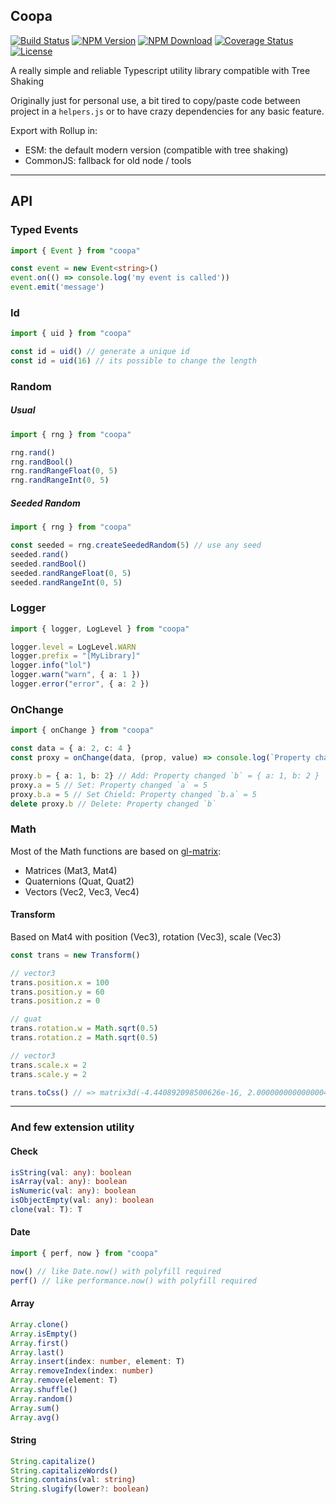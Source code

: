 ## Coopa

[![Build Status](https://github.com/kefniark/Coopa/workflows/Build%20CI/badge.svg)](https://github.com/kefniark/Coopa/actions)
[![NPM Version](https://img.shields.io/npm/v/coopa.svg)](https://npmjs.org/package/coopa)
[![NPM Download](https://img.shields.io/npm/dm/coopa.svg)](https://npmjs.org/package/coopa)
[![Coverage Status](https://coveralls.io/repos/github/kefniark/Coopa/badge.svg?branch=master)](https://coveralls.io/github/kefniark/Coopa?branch=master)
[![License](https://img.shields.io/npm/l/coopa.svg)](https://npmjs.org/package/coopa)

A really simple and reliable Typescript utility library compatible with Tree Shaking

Originally just for personal use, a bit tired to copy/paste code between project in a `helpers.js` or to have crazy dependencies for any basic feature.

Export with Rollup in:
* ESM: the default modern version (compatible with tree shaking)
* CommonJS: fallback for old node / tools

___

## API

### Typed Events
```ts
import { Event } from "coopa"

const event = new Event<string>()
event.on(() => console.log('my event is called'))
event.emit('message')
```
### Id
```ts
import { uid } from "coopa"

const id = uid() // generate a unique id
const id = uid(16) // its possible to change the length
```
### Random

##### Usual
```ts
import { rng } from "coopa"

rng.rand()
rng.randBool()
rng.randRangeFloat(0, 5)
rng.randRangeInt(0, 5)
```

##### Seeded Random
```ts
import { rng } from "coopa"

const seeded = rng.createSeededRandom(5) // use any seed
seeded.rand()
seeded.randBool()
seeded.randRangeFloat(0, 5)
seeded.randRangeInt(0, 5)
```

### Logger
```ts
import { logger, LogLevel } from "coopa"

logger.level = LogLevel.WARN
logger.prefix = "[MyLibrary]"
logger.info("lol")
logger.warn("warn", { a: 1 })
logger.error("error", { a: 2 })
```

### OnChange
```ts
import { onChange } from "coopa"

const data = { a: 2, c: 4 }
const proxy = onChange(data, (prop, value) => console.log(`Property changed ${prop} = ${value}`))

proxy.b = { a: 1, b: 2} // Add: Property changed `b` = { a: 1, b: 2 }
proxy.a = 5 // Set: Property changed `a` = 5
proxy.b.a = 5 // Set Chield: Property changed `b.a` = 5
delete proxy.b // Delete: Property changed `b`
```

### Math

Most of the Math functions are based on [gl-matrix](https://github.com/toji/gl-matrix/):
* Matrices (Mat3, Mat4)
* Quaternions (Quat, Quat2)
* Vectors (Vec2, Vec3, Vec4)

#### Transform
Based on Mat4 with position (Vec3), rotation (Vec3), scale (Vec3)
```ts
const trans = new Transform()

// vector3
trans.position.x = 100
trans.position.y = 60
trans.position.z = 0

// quat
trans.rotation.w = Math.sqrt(0.5)
trans.rotation.z = Math.sqrt(0.5)

// vector3
trans.scale.x = 2
trans.scale.y = 2

trans.toCss() // => matrix3d(-4.440892098500626e-16, 2.0000000000000004, 0, 0, -2.0000000000000004, -4.440892098500626e-16, 0, 0, 0, 0, 1, 0, 100, 60, 0, 1)

```
___
### And few extension utility

#### Check
```ts
isString(val: any): boolean
isArray(val: any): boolean
isNumeric(val: any): boolean
isObjectEmpty(val: any): boolean
clone(val: T): T
```

#### Date
```ts
import { perf, now } from "coopa"

now() // like Date.now() with polyfill required
perf() // like performance.now() with polyfill required
```


#### Array
```ts
Array.clone()
Array.isEmpty()
Array.first()
Array.last()
Array.insert(index: number, element: T)
Array.removeIndex(index: number)
Array.remove(element: T)
Array.shuffle()
Array.random()
Array.sum()
Array.avg()
```

#### String
```ts
String.capitalize()
String.capitalizeWords()
String.contains(val: string)
String.slugify(lower?: boolean)
```
